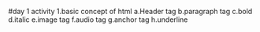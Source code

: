 #day 1 activity
1.basic concept of html
a.Header tag
b.paragraph tag
c.bold
d.italic
e.image tag
f.audio tag
g.anchor tag
h.underline